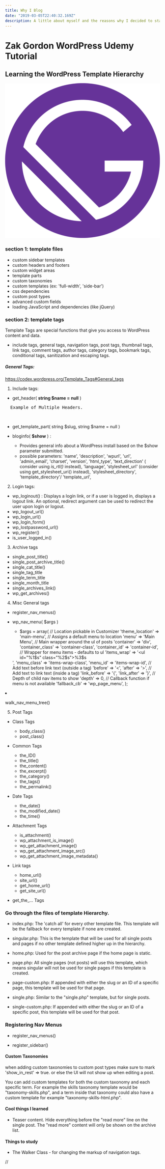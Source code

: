 ```yaml
---
title: Why I Blog
date: "2019-03-05T22:40:32.169Z"
description: A little about myself and the reasons why I decided to start blogging.
---
```


# Zak Gordon WordPress Udemy Tutorial

## Learning the WordPress Template Hierarchy

<img src="./gatsby-icon.png" />

### section 1: template files
- custom sidebar templates
- custom headers and footers
- custom widget areas
- template parts
- custom taxonomies
- custom templates (ex: 'full-width', 'side-bar')
- css dependencies
- custom post types
- advanced custom fields
- loading JavaScript and dependencies (like jQuery)

### section 2: template tags
Template Tags are special functions that give you access to WordPress content and data.
- include tags, general tags, navigation tags, post tags, thumbnail tags, link tags, comment tags, author tags, category tags, bookmark tags, conditional tags, sanitization and escaping tags.

##### General Tags:
https://codex.wordpress.org/Template_Tags#General_tags
1. Include tags:
  - get_header( **string $name = null** )
  <pre>
  Example of Multiple Headers.
  <?php
  if ( is_home() ) :
  	get_header( 'home' );
  elseif ( is_404() ) :
  	get_header( '404' );
  else :
  	get_header();
  endif;
  ?>
  </pre>

  - get_template_part( string $slug, string $name = null )

  - bloginfo( **$show** ) :
    * Provides general info about a WordPress install based on the $show parameter submitted.
    * possible parameters: 'name', 'description', 'wpurl', 'url', 'admin_email', 'charset', 'version', 'html_type', 'text_direction' ( consider using *is_rtl()* instead), 'language', 'stylesheet_url' (consider using get_stylesheet_uri() instead), 'stylesheet_directory', 'template_directory'/ 'template_url',


2. Login tags:
  - wp_loginout() :
  Displays a login link, or if a user is logged in, displays a logout link. An optional, redirect argument can be used to redirect the user upon login or logout.
  - wp_logout_url()
  - wp_login_url()
  - wp_login_form()
  - wp_lostpassword_url()
  - wp_register()
  - is_user_logged_in()


3. Archive tags
  - single_post_title()
  - single_post_archive_title()
  - single_cat_title()
  - single_tag_title
  - single_term_title
  - single_month_title
  - single_archives_link()
  - wp_get_archives()

4. Misc General tags
  - register_nav_menus()
  - wp_nav_menu( $args )
    * $args = array(
      // Location pickable in Customizer
      'theme_location'  =>  'main-menu',
      // Assigns a default menu to location
      'menu'            =>  'Main Menu',
      // Main wrapper around the ul of posts
      'container'       =>  'div',
      'container_class' =>  'container-class',
      'container_id'    =>  'container-id',
      // Wrapper for menu items - defaults to ul
      'items_wrap'      =>  '<ul id="%1$s" class="%2$s">%3$s</ul>',
      'menu_class'      =>  'items-wrap-class',
      'menu_id'         =>  'items-wrap-id',
      // Add text before link text (outside a tag)
      'before'          =>  '<',
      'after'           =>  '>',
      // Add text to link text (inside a tag)
      'link_before'     =>  '{',
      'link_after'      =>  '}',
      // Depth of child nav items to show
      'depth'           =>  0,
      // Callback function if menu is not available
      'fallback_cb'     =>  'wp_page_menu',
      );

  - walk_nav_menu_tree()

5. Post Tags
  - Class Tags
    * body_class()
    * post_class()

  - Common Tags
    * the_ID()
    * the_title()
    * the_content()
    * the_excerpt()
    * the_category()
    * the_tags()
    * the_permalink()
  - Date Tags
    * the_date()
    * the_modified_date()
    * the_time()
  - Attachment Tags
    * is_attachment()
    * wp_attachment_is_image()
    * wp_get_attachment_image()
    * wp_get_attachment_image_src()
    * wp_get_attachment_image_metadata()

  - Link tags
    * home_url()
    * site_url()
    * get_home_url()
    * get_site_url()

  - get_the_... Tags


### Go through the files of template Hierarchy.
* index.php: The 'catch all' for every other template file. This template will be the fallback for every template if none are created.

* singular.php: This is the template that will be used for all single posts and pages if no other template defined higher up in the hierarchy.

* home.php: Used for the post archive page if the home page is static.

* page.php: All single pages (not posts) will use this template, which means singular will not be used for single pages if this template is created.
- page-custom.php: If appended with either the slug or an ID of a specific page, this template will be used for that page.

* single.php: Similar to the "single.php" template, but for single posts.
- single-custom.php: If appended with either the slug or an ID of a specific post, this template will be used for that post.



### Registering Nav Menus

- register_nav_menus()

- register_sidebar()

#### Custom Taxonomies
when adding custom taxonomies to custom post types make sure to mark 'show_in_rest' => true. or else the UI will not show up when editing a post.

You can add custom templates for both the custom taxonomy and each specific term. For example the skills taxonomy template would be "taxonomy-skills.php", and a term inside that taxonomy could also have a custom template for example "taxonomy-skills-html.php".

#### Cool things I learned
* Teaser content. Hide everything before the "read more" line on the single post. The "read more" content will only be shown on the archive list.

#### Things to study
* The Walker Class - for changing the markup of navigation tags.




















//
